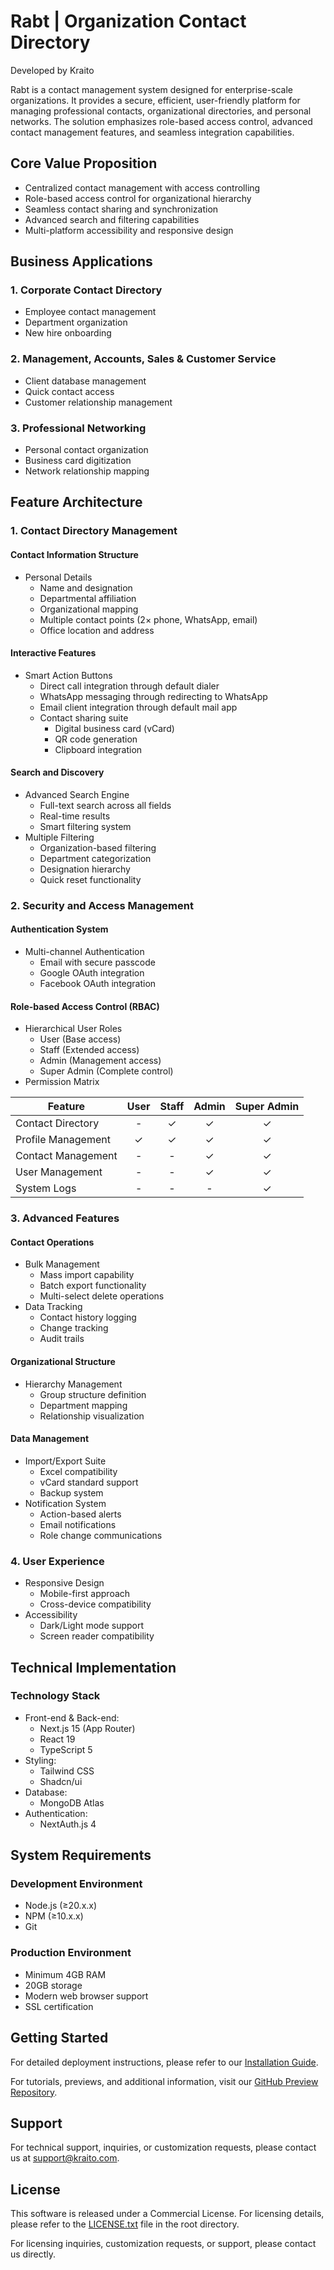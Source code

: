 # Rabt | Organization Contact Directory

Developed by Kraito

Rabt is a contact management system designed for enterprise-scale organizations. It provides a secure, efficient, user-friendly platform for managing professional contacts, organizational directories, and personal networks. The solution emphasizes role-based access control, advanced contact management features, and seamless integration capabilities.

## Core Value Proposition

- Centralized contact management with access controlling
- Role-based access control for organizational hierarchy
- Seamless contact sharing and synchronization
- Advanced search and filtering capabilities
- Multi-platform accessibility and responsive design

## Business Applications

### 1. Corporate Contact Directory

- Employee contact management
- Department organization
- New hire onboarding

### 2. Management, Accounts, Sales & Customer Service

- Client database management
- Quick contact access
- Customer relationship management

### 3. Professional Networking

- Personal contact organization
- Business card digitization
- Network relationship mapping

## Feature Architecture

### 1. Contact Directory Management

#### Contact Information Structure

- Personal Details
  - Name and designation
  - Departmental affiliation
  - Organizational mapping
  - Multiple contact points (2× phone, WhatsApp, email)
  - Office location and address

#### Interactive Features

- Smart Action Buttons
  - Direct call integration through default dialer
  - WhatsApp messaging through redirecting to WhatsApp
  - Email client integration through default mail app
  - Contact sharing suite
    - Digital business card (vCard)
    - QR code generation
    - Clipboard integration

#### Search and Discovery

- Advanced Search Engine
  - Full-text search across all fields
  - Real-time results
  - Smart filtering system
- Multiple Filtering
  - Organization-based filtering
  - Department categorization
  - Designation hierarchy
  - Quick reset functionality

### 2. Security and Access Management

#### Authentication System

- Multi-channel Authentication
  - Email with secure passcode
  - Google OAuth integration
  - Facebook OAuth integration

#### Role-based Access Control (RBAC)

- Hierarchical User Roles
  - User (Base access)
  - Staff (Extended access)
  - Admin (Management access)
  - Super Admin (Complete control)
- Permission Matrix

| Feature            | User | Staff | Admin | Super Admin |
| ------------------ | :--: | :---: | :---: | :---------: |
| Contact Directory  |  -   |   ✓   |   ✓   |      ✓      |
| Profile Management |  ✓   |   ✓   |   ✓   |      ✓      |
| Contact Management |  -   |   -   |   ✓   |      ✓      |
| User Management    |  -   |   -   |   ✓   |      ✓      |
| System Logs        |  -   |   -   |   -   |      ✓      |

### 3. Advanced Features

#### Contact Operations

- Bulk Management
  - Mass import capability
  - Batch export functionality
  - Multi-select delete operations
- Data Tracking
  - Contact history logging
  - Change tracking
  - Audit trails

#### Organizational Structure

- Hierarchy Management
  - Group structure definition
  - Department mapping
  - Relationship visualization

#### Data Management

- Import/Export Suite
  - Excel compatibility
  - vCard standard support
  - Backup system
- Notification System
  - Action-based alerts
  - Email notifications
  - Role change communications

### 4. User Experience

- Responsive Design
  - Mobile-first approach
  - Cross-device compatibility
- Accessibility
  - Dark/Light mode support
  - Screen reader compatibility

## Technical Implementation

### Technology Stack

- Front-end & Back-end:
  - Next.js 15 (App Router)
  - React 19
  - TypeScript 5
- Styling:
  - Tailwind CSS
  - Shadcn/ui
- Database:
  - MongoDB Atlas
- Authentication:
  - NextAuth.js 4

## System Requirements

### Development Environment

- Node.js (≥20.x.x)
- NPM (≥10.x.x)
- Git

### Production Environment

- Minimum 4GB RAM
- 20GB storage
- Modern web browser support
- SSL certification

## Getting Started

For detailed deployment instructions, please refer to our [Installation Guide](rabt-installation-guide.md).

For tutorials, previews, and additional information, visit our [GitHub Preview Repository](https://github.com/kraitoofficial/rabt-previews).

## Support

For technical support, inquiries, or customization requests, please contact us at [support@kraito.com](mailto:support@kraito.com).

## License

This software is released under a Commercial License. For licensing details, please refer to the [LICENSE.txt](LICENSE.txt) file in the root directory.

For licensing inquiries, customization requests, or support, please contact us directly.
